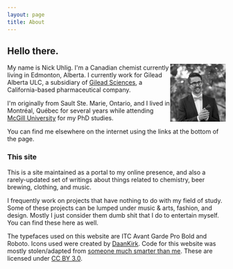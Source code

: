 ```yaml
---
layout: page
title: About
---
```


## Hello there.

<img src="me.jpg" class="profile-picture" width="128" align="right">

My name is Nick Uhlig. I'm a Canadian chemist currently living in Edmonton, Alberta. I currently work for Gilead Alberta ULC, a subsidiary of [Gilead Sciences](https://www.gilead.com), a California-based pharmaceutical company.

I'm originally from Sault Ste. Marie, Ontario, and I lived in Montréal, Québec for several years while attending [McGill University](https://www.mcgill.ca) for my PhD studies.

You can find me elsewhere on the internet using the links at the bottom of the page. 

### This site

This is a site maintained as a portal to my online presence, and also a rarely-updated set of writings about things related to chemistry, beer brewing, clothing, and music.

I frequently work on projects that have nothing to do with my field of study. Some of these projects can be lumped under music & arts, fashion, and design. Mostly I just consider them dumb shit that I do to entertain myself. You can find these here as well.

The typefaces used on this website are ITC Avant Garde Pro Bold and Roboto. Icons used were created by [DaanKirk](https://thenounproject.com/daandirk/collection/platonic-solids/). Code for this website was mostly stolen/adapted from [someone much smarter than me](https://rsms.me). These are licensed under [CC BY 3.0](https://creativecommons.org/licenses/by/3.0/).
